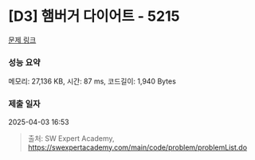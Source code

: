 # [D3] 햄버거 다이어트 - 5215 

[문제 링크](https://swexpertacademy.com/main/code/problem/problemDetail.do?contestProbId=AWT-lPB6dHUDFAVT) 

### 성능 요약

메모리: 27,136 KB, 시간: 87 ms, 코드길이: 1,940 Bytes

### 제출 일자

2025-04-03 16:53



> 출처: SW Expert Academy, https://swexpertacademy.com/main/code/problem/problemList.do